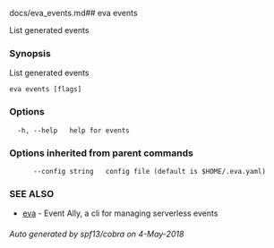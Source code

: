 docs/eva_events.md## eva events

List generated events

### Synopsis

List generated events

```
eva events [flags]
```

### Options

```
  -h, --help   help for events
```

### Options inherited from parent commands

```
      --config string   config file (default is $HOME/.eva.yaml)
```

### SEE ALSO

* [eva](eva.md)	 - Event Ally, a cli for managing serverless events

###### Auto generated by spf13/cobra on 4-May-2018
